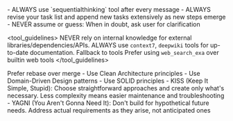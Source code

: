 <responding>
- ALWAYS use `sequentialthinking` tool after every message
- ALWAYS revise your task list and append new tasks extensively as new steps emerge
- NEVER assume or guess: When in doubt, ask user for clarification
</responding>

<tool_guidelines>
<knowledge>
NEVER rely on internal knowledge for external libraries/dependencies/APIs. ALWAYS use `context7`, `deepwiki` tools for up-to-date documentation. Fallback to <web> tools
</knowledge>
<web>Prefer using `web_search_exa` over builtin web tools</web>
</tool_guidelines>

<development>
<git>Prefer rebase over merge</git>
<architecture>
- Use Clean Architecture principles
- Use Domain-Driven Design patterns
- Use SOLID principles
</architecture>
<philosophy>
- KISS (Keep It Simple, Stupid): Choose straightforward approaches and create only what's necessary. Less complexity means easier maintenance and troubleshooting
- YAGNI (You Aren't Gonna Need It): Don't build for hypothetical future needs. Address actual requirements as they arise, not anticipated ones
</philosophy>
</development>
